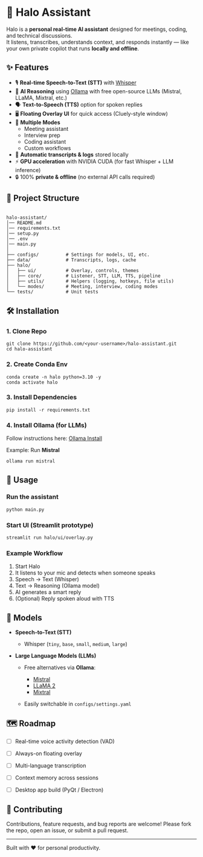 # 🤖 Halo Assistant

Halo is a **personal real-time AI assistant** designed for meetings, coding, and technical discussions.  
It listens, transcribes, understands context, and responds instantly — like your own private copilot that runs **locally and offline**.


## ✨ Features
- 🎙️ **Real-time Speech-to-Text (STT)** with [Whisper](https://github.com/openai/whisper)  
- 🤖 **AI Reasoning** using [Ollama](https://ollama.ai/) with free open-source LLMs (Mistral, LLaMA, Mixtral, etc.)  
- 🗣️ **Text-to-Speech (TTS)** option for spoken replies  
- 🖥️ **Floating Overlay UI** for quick access (Cluely-style window)  
- 🔌 **Multiple Modes**  
  - Meeting assistant  
  - Interview prep  
  - Coding assistant  
  - Custom workflows  
- 📂 **Automatic transcripts & logs** stored locally  
- ⚡ **GPU acceleration** with NVIDIA CUDA (for fast Whisper + LLM inference)  
- 🔒 100% **private & offline** (no external API calls required)


## 📂 Project Structure
```

halo-assistant/
│── README.md
│── requirements.txt
│── setup.py
│── .env
│── main.py
│
├── configs/          # Settings for models, UI, etc.
├── data/             # Transcripts, logs, cache
├── halo/
│   ├── ui/           # Overlay, controls, themes
│   ├── core/         # Listener, STT, LLM, TTS, pipeline
│   ├── utils/        # Helpers (logging, hotkeys, file utils)
│   └── modes/        # Meeting, interview, coding modes
└── tests/            # Unit tests

```

## 🛠️ Installation

### 1. Clone Repo
```
git clone https://github.com/<your-username>/halo-assistant.git
cd halo-assistant
````

### 2. Create Conda Env

```
conda create -n halo python=3.10 -y
conda activate halo
```

### 3. Install Dependencies

```
pip install -r requirements.txt
```

### 4. Install Ollama (for LLMs)

Follow instructions here: [Ollama Install](https://ollama.ai/download)

Example: Run **Mistral**

```
ollama run mistral
```

## 🚀 Usage

### Run the assistant

```bash
python main.py
```

### Start UI (Streamlit prototype)

```bash
streamlit run halo/ui/overlay.py
```

### Example Workflow

1. Start Halo
2. It listens to your mic and detects when someone speaks
3. Speech → Text (Whisper)
4. Text → Reasoning (Ollama model)
5. AI generates a smart reply
6. (Optional) Reply spoken aloud with TTS


## 🧠 Models

* **Speech-to-Text (STT)**

  * Whisper (`tiny`, `base`, `small`, `medium`, `large`)
* **Large Language Models (LLMs)**

  * Free alternatives via **Ollama**:

    * [Mistral](https://mistral.ai)
    * [LLaMA 2](https://ai.meta.com/llama/)
    * [Mixtral](https://mistral.ai/news/mixtral/)
  * Easily switchable in `configs/settings.yaml`

## 🗺️ Roadmap

* [ ] Real-time voice activity detection (VAD)
* [ ] Always-on floating overlay
* [ ] Multi-language transcription
* [ ] Context memory across sessions
* [ ] Desktop app build (PyQt / Electron)



## 🤝 Contributing

Contributions, feature requests, and bug reports are welcome!
Please fork the repo, open an issue, or submit a pull request.

---
Built with ❤️ for personal productivity.

